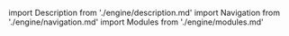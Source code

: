 import Description from './engine/description.md'
import Navigation from './engine/navigation.md'
import Modules from './engine/modules.md'

<Description />
<Navigation />
<Modules />
